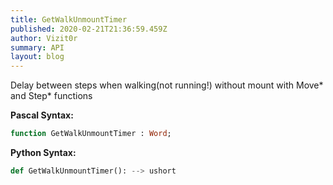 ```yaml
---
title: GetWalkUnmountTimer
published: 2020-02-21T21:36:59.459Z
author: Vizit0r
summary: API
layout: blog
---
```


 

Delay between steps when walking(not running!) without mount with Move* and Step* functions

**Pascal Syntax:**

```pascal
function GetWalkUnmountTimer : Word;
```

**Python Syntax:**
```python
def GetWalkUnmountTimer(): --> ushort
```